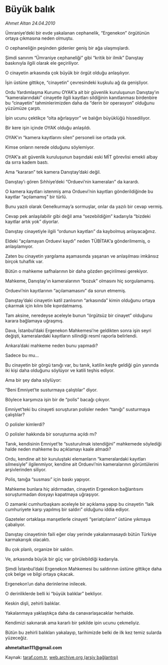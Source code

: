 # Büyük balık

*Ahmet Altan 24.04.2010*

<div class="yazi"><p>Ümraniye’deki bir evde yakalanan cephanelik, “Ergenekon” örgütünün ortaya çıkmasına neden olmuştu.</p>
<p>O cephaneliğin peşinden gidenler geniş bir ağa ulaşmışlardı.</p>
<p>Şimdi sanırım “Ümraniye cephaneliği” gibi “kritik bir ilmik” Danıştay baskınıyla ilgili olarak ele geçiriliyor.</p>
<p>O cinayetin arkasında çok büyük bir örgüt olduğu anlaşılıyor.</p>
<p>İşin üstüne gittikçe, “cinayetin” çevresindeki kuşkulu ağ da genişliyor.</p>
<p>Ordu Yardımlaşma Kurumu OYAK’a ait bir güvenlik kuruluşunun Danıştay’ın “kameralarındaki” cinayetle ilgili kayıtları sildiğinin kanıtlanması birdenbire bu “cinayetin” tahminlerimizden daha da “derin bir operasyon” olduğunu yüzümüze çarptı.</p>
<p>İpin ucunu çektikçe “olta ağırlaşıyor” ve balığın büyüklüğü hissediliyor.</p>
<p>Bir kere işin içinde OYAK olduğu anlaşıldı.</p>
<p>OYAK’ın “kamera kayıtlarını silen” personeli ise ortada yok.</p>
<p>Kimse onların nerede olduğunu söylemiyor.</p>
<p>OYAK’a ait güvenlik kuruluşunun başındaki eski MİT görevlisi emekli albay da sırra kadem bastı.</p>
<p>Ama “kararan” tek kamera Danıştay’daki değil.</p>
<p>Danıştay’ı gören Sıhhiye’deki “Orduevi’nin kameraları” da karardı.</p>
<p>O kamera kayıtları istenmiş ama Orduevi’nin kayıtları gönderildiğinde bu kayıtlar “açılamamış” bir türlü.</p>
<p>Bunu yazılı olarak Genelkurmay’a sormuşlar, onlar da yazılı bir cevap vermiş.</p>
<p>Cevap pek anlaşılabilir gibi değil ama “sezebildiğim” kadarıyla “bizdeki kayıtlar artık yok” diyorlar.</p>
<p>Danıştay cinayetiyle ilgili “ordunun kayıtları” da kaybolmuş anlayacağınız.</p>
<p>Eldeki “açılamayan Orduevi kaydı” neden TÜBİTAK’a gönderilmemiş, o anlaşılamıyor.</p>
<p>Zaten bu cinayetin yargılama aşamasında yaşanan ve anlaşılması imkânsız birçok tuhaflık var.</p>
<p>Bütün o mahkeme safhalarının bir daha gözden geçirilmesi gerekiyor.</p>
<p>Mahkeme, Danıştay’ın kameralarının “bozuk” olmasını hiç sorgulamamış.</p>
<p>Orduevi’nin kayıtlarının “açılamamasını” da sorun etmemiş.</p>
<p>Danıştay’daki cinayetin katil zanlısının “arkasında” kimin olduğunu ortaya çıkarmak için kılını bile kıpırdatmamış.</p>
<p>Tam aksine, neredeyse aceleyle bunun “örgütsüz bir cinayet” olduğunu karara bağlamaya uğraşmış.</p>
<p>Dava, İstanbul’daki Ergenekon Mahkemesi’ne geldikten sonra işin seyri değişti, kameralardaki kayıtların silindiği resmî raporla belirlendi.</p>
<p>Ankara’daki mahkeme neden bunu yapmadı?</p>
<p>Sadece bu mu...</p>
<p>Bu cinayetin bir görgü tanığı var, bu tanık, katilin keşfe geldiği gün yanında iki kişi daha olduğunu söylüyor ve katili teşhis ediyor.</p>
<p>Ama bir şey daha söylüyor:</p>
<p>“Beni Emniyet’te susturmaya çalıştılar” diyor.</p>
<p>Böylece karşımıza işin bir de “polis” bacağı çıkıyor.</p>
<p>Emniyet’teki bu cinayeti soruşturan polisler neden “tanığı” susturmaya çalıştılar?</p>
<p>O polisler kimlerdi?</p>
<p>O polisler hakkında bir soruşturma açıldı mı?</p>
<p>Tanık, kendisinin Emniyet’te “susturulmak istendiğini” mahkemede söylediği halde neden mahkeme bu açıklamayı kaale almadı?</p>
<p>Ordu, kendine ait bir kuruluştaki elemanların “kameralardaki kayıtları silmesiyle” ilgilenmiyor, kendine ait Orduevi’nin kameralarının görüntülerini arşivlerinden siliyor.</p>
<p>Polis, tanığa “susması” için baskı yapıyor.</p>
<p>Mahkeme bunlara hiç aldırmadan, cinayetin Ergenekon bağlantısını soruşturmadan dosyayı kapatmaya uğraşıyor.</p>
<p>O zamanki cumhurbaşkanı aceleyle bir açıklama yapıp bu cinayetin “laik cumhuriyete karşı yapılmış bir saldırı” olduğunu iddia ediyor.</p>
<p>Gazeteler ortaklaşa manşetlerle cinayeti “şeriatçıların” üstüne yıkmaya çabalıyor.</p>
<p>Danıştay cinayetinin faili eğer olay yerinde yakalanmasaydı bütün Türkiye karmakarışık olacaktı.</p>
<p>Bu çok planlı, organize bir saldırı.</p>
<p>Ve, arkasında büyük bir güç var görülebildiği kadarıyla.</p>
<p>Şimdi İstanbul’daki Ergenekon Mahkemesi bu saldırının üstüne gittikçe daha çok belge ve bilgi ortaya çıkacak.</p>
<p>Ergenekon’un daha derinlerine inilecek.</p>
<p>O derinliklerde belli ki “büyük balıklar” bekliyor.</p>
<p>Keskin dişli, zehirli balıklar.</p>
<p>Yakalanmaya yaklaştıkça daha da canavarlaşacaklar herhalde.</p>
<p>Kendimizi sakınarak ama kararlı bir şekilde ipin ucunu çekmeliyiz.</p>
<p>Bütün bu zehirli balıkları yakalayıp, tarihimizde belki de ilk kez temiz sularda yüzeceğiz.</p>
<p><b>ahmetaltan111@gmail.com</b></p></div>

Kaynak: [taraf.com.tr](http://www.taraf.com.tr:80/makale/11010.htm), [web.archive.org (arşiv bağlantısı)](http://web.archive.org/web/20100427082605/http://www.taraf.com.tr:80/makale/11010.htm)
